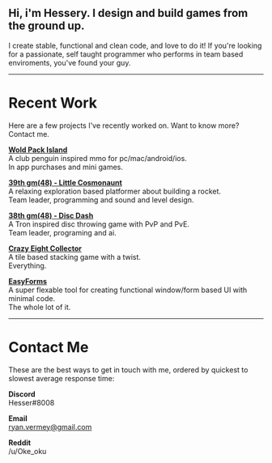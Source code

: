 ## Hi, i'm Hessery. I design and build games from the ground up.

I create stable, functional and clean code, and love to do it!
If you're looking for a passionate, self taught programmer who performs in team based enviroments, you've found your guy.

---

# Recent Work
Here are a few projects I've recently worked on. Want to know more? Contact me.

[**Wold Pack Island**](https://apps.apple.com/app/id1453048068)  
A club penguin inspired mmo for pc/mac/android/ios.  
In app purchases and mini games.

[**39th gm(48) - Little Cosmonaunt**](https://gm48.net/game/1971/little-cosmonaut)  
A relaxing exploration based platformer about building a rocket.  
Team leader, programming and sound and level design.

[**38th gm(48) - Disc Dash**](https://gm48.net/game/1855/disc-dash)  
A Tron inspired disc throwing game with PvP and PvE.  
Team leader, programing and ai.

[**Crazy Eight Collector**](https://oke-oku.itch.io/crazy-eight-collector)  
A tile based stacking game with a twist.  
Everything.

[**EasyForms**](https://marketplace.yoyogames.com/assets/10060/easyforms)  
A super flexable tool for creating functional window/form based UI with minimal code.  
The whole lot of it.
  
---

# Contact Me

These are the best ways to get in touch with me, ordered by quickest to slowest average response time:

**Discord**  
Hesser#8008

**Email**  
ryan.vermey@gmail.com

**Reddit**  
/u/Oke_oku
